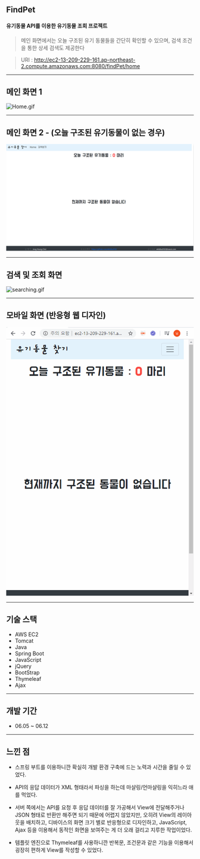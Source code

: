 ## FindPet

#### 유기동물 API를 이용한 유기동물 조회 프로젝트

> 메인 화면에서는 오늘 구조된 유기 동물들을 간단히 확인할 수 있으며, 검색 조건을 통한 상세 검색도 제공한다

> URI : http://ec2-13-209-229-161.ap-northeast-2.compute.amazonaws.com:8080/findPet/home

---
## 메인 화면 1 
![Home.gif](/images/Home.gif)


--- 
## 메인 화면 2 - (오늘 구조된 유기동물이 없는 경우)
![noData.PNG](/images/noData.PNG)



---
## 검색 및 조회 화면
![searching.gif](/images/searching.gif)



---
## 모바일 화면 (반응형 웹 디자인)
![mobile.gif](/images/mobile.gif)



---
## 기술 스택
- AWS EC2
- Tomcat
- Java
- Spring Boot
- JavaScript
- jQuery
- BootStrap
- Thymeleaf
- Ajax

---
## 개발 기간
- 06.05 ~ 06.12

---
## 느낀 점
- 스프링 부트를 이용하니깐 확실히 개발 환경 구축에 드는 노력과 시간을 줄일 수 있었다.

- API의 응답 데이터가 XML 형태라서 파싱을 하는데 마샬링/언마샬링을 익히느라 애를 먹었다.

- 서버 쪽에서는 API를 요청 후 응답 데이터를 잘 가공해서 View에 전달해주거나 JSON 형태로 반환만 해주면 되기 때문에 어렵지 않았지만,
  오히려 View의 레이아웃을 배치하고, 디바이스의 화면 크기 별로 반응형으로 디자인하고, JavaScript, Ajax 등을 이용해서 동적인 화면을 보여주는 게
  더 오래 걸리고 지루한 작업이었다.
  
 - 템플릿 엔진으로 Thymeleaf를 사용하니깐 반복문, 조건문과 같은 기능을 이용해서 굉장히 편하게 View를 작성할 수 있었다.



